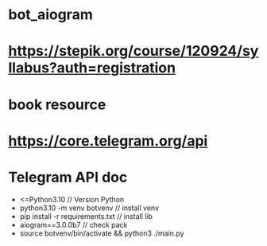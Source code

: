 # bot_aiogram
# https://stepik.org/course/120924/syllabus?auth=registration
# book resource
# https://core.telegram.org/api 
# Telegram API doc

- <=Python3.10 // Version Python
- python3.10 -m venv botvenv //  install venv
- pip install -r requirements.txt //  install lib
- aiogram==3.0.0b7 // check pack
- source botvenv/bin/activate && python3 ./main.py



